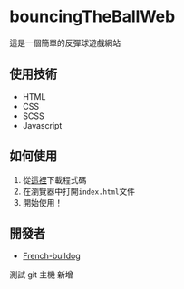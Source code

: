 # bouncingTheBallWeb
這是一個簡單的反彈球遊戲網站

## 使用技術
- HTML
- CSS
- SCSS
- Javascript

## 如何使用
1. 從[這裡](https://github.com/French-bulldog/bouncingTheBallWeb/)下載程式碼
2. 在瀏覽器中打開`index.html`文件
3. 開始使用！

## 開發者

- [French-bulldog](https://github.com/French-bulldog)



測試 git
主機 新增
